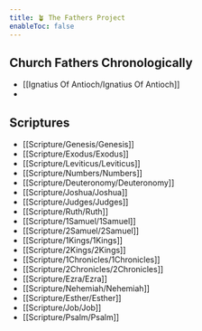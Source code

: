 ```yaml
---
title: 🪴 The Fathers Project
enableToc: false
---
```



## Church Fathers Chronologically
- [[Ignatius Of Antioch/Ignatius Of Antioch]]
- 

## Scriptures
- [[Scripture/Genesis/Genesis]]
- [[Scripture/Exodus/Exodus]]
- [[Scripture/Leviticus/Leviticus]]
- [[Scripture/Numbers/Numbers]]
- [[Scripture/Deuteronomy/Deuteronomy]]
- [[Scripture/Joshua/Joshua]]
- [[Scripture/Judges/Judges]]
- [[Scripture/Ruth/Ruth]]
- [[Scripture/1Samuel/1Samuel]]
- [[Scripture/2Samuel/2Samuel]]
- [[Scripture/1Kings/1Kings]]
- [[Scripture/2Kings/2Kings]]
- [[Scripture/1Chronicles/1Chronicles]]
- [[Scripture/2Chronicles/2Chronicles]]
- [[Scripture/Ezra/Ezra]]
- [[Scripture/Nehemiah/Nehemiah]]
- [[Scripture/Esther/Esther]]
- [[Scripture/Job/Job]]
- [[Scripture/Psalm/Psalm]]